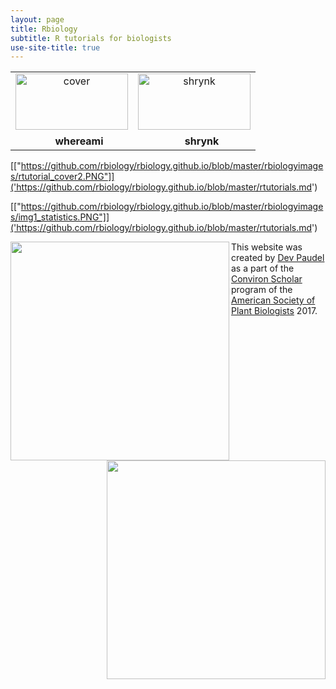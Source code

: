 ```yaml
---
layout: page
title: Rbiology
subtitle: R tutorials for biologists
use-site-title: true
---
```

<head>
  <!-- Global site tag (gtag.js) - Google Analytics -->
<script async src="https://www.googletagmanager.com/gtag/js?id=UA-38424446-2"></script>
<script>
  window.dataLayer = window.dataLayer || [];
  function gtag(){dataLayer.push(arguments);}
  gtag('js', new Date());

  gtag('config', 'UA-38424446-2');
</script>
</head>

<table id="repo-table">
<tbody>
<tr>
    <td id="cover"><center>
      <a><img alt="cover" width="180" height="90" style="object-fit: contain;" src="rbiologyimages/rtutorial_cover2.PNG"></a>
      <div style="margin-top: 0.5rem"><i class="fa fa-star"></i><span class="stars" style="margin-right: 1rem; margin-left: 0.5rem"></span><b>whereami</b></div>
      <a class="repo-description"></a>
    </center></td>
    <td id="shrynk"><center>
      <a><img alt="shrynk" width="180" height="90" style="object-fit: contain;" src="https://uvreatio.sirv.com/Images/Shrynk.png"></a>
      <div style="margin-top: 0.5rem"><i class="fa fa-star"></i><span class="stars" style="margin-right: 1rem; margin-left: 0.5rem"></span><b>shrynk</b></div>
      <a class="repo-description"></a>
    </center></td>
</tr>
</tbody>
</table>


[["https://github.com/rbiology/rbiology.github.io/blob/master/rbiologyimages/rtutorial_cover2.PNG"]]('https://github.com/rbiology/rbiology.github.io/blob/master/rtutorials.md')

[["https://github.com/rbiology/rbiology.github.io/blob/master/rbiologyimages/img1_statistics.PNG"]]('https://github.com/rbiology/rbiology.github.io/blob/master/rtutorials.md')
<p>
<img src="https://github.com/rbiology/rbiology.github.io/blob/master/rbiologyimages/img1_statistics.PNG" class="inline" width=350 align='left'/></a>
<a href='popgentutorials.md'>
<img src="https://github.com/rbiology/rbiology.github.io/blob/master/rbiologyimages/img2_popgen.PNG" class="inline" width=350 align='right'/></a>
</p> 

This website was created by [Dev Paudel](https://dpaudel.github.io/) as a part of the [Conviron Scholar](https://aspb.org/awards-funding/aspb-awards/aspb-conviron-scholars-program/) program of the [American Society of Plant Biologists](https://aspb.org/) 2017.


